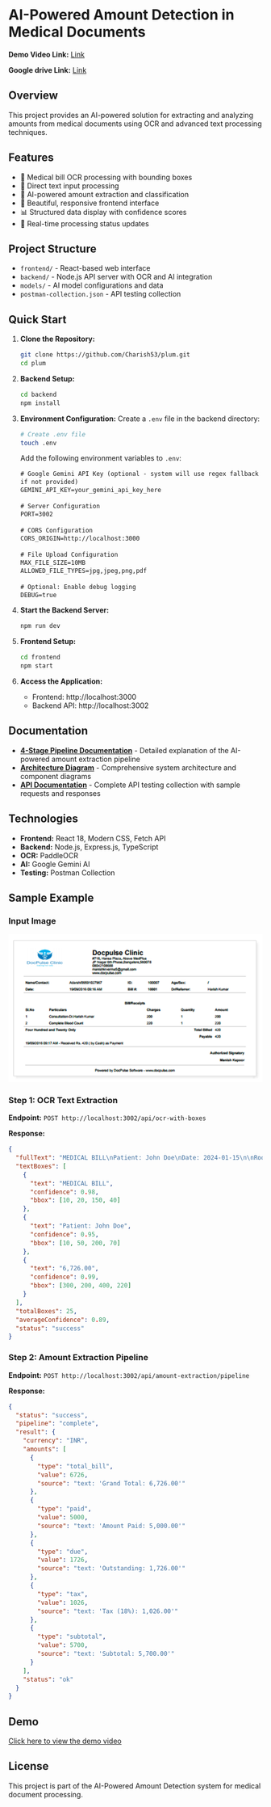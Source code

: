 # AI-Powered Amount Detection in Medical Documents

**Demo Video Link:** [Link](https://drive.google.com/file/d/1p54qc8BZRJKKfnxrTssmX1CkQ9vY5nTw/view?usp=sharing)

**Google drive Link:** [Link](https://drive.google.com/drive/u/1/folders/12d90aM-Ps-6QFfSC_UupxHyFSlByxwrC)

## Overview

This project provides an AI-powered solution for extracting and analyzing amounts from medical documents using OCR and advanced text processing techniques.

## Features

- 🏥 Medical bill OCR processing with bounding boxes
- 📝 Direct text input processing  
- 🤖 AI-powered amount extraction and classification
- 🎨 Beautiful, responsive frontend interface
- 📊 Structured data display with confidence scores
- 🔄 Real-time processing status updates

## Project Structure

- `frontend/` - React-based web interface
- `backend/` - Node.js API server with OCR and AI integration
- `models/` - AI model configurations and data
- `postman-collection.json` - API testing collection

## Quick Start

1. **Clone the Repository:**
   ```bash
   git clone https://github.com/Charish53/plum.git
   cd plum
   ```

2. **Backend Setup:**
   ```bash
   cd backend
   npm install
   ```

3. **Environment Configuration:**
   Create a `.env` file in the backend directory:
   ```bash
   # Create .env file
   touch .env
   ```
   
   Add the following environment variables to `.env`:
   ```env
   # Google Gemini API Key (optional - system will use regex fallback if not provided)
   GEMINI_API_KEY=your_gemini_api_key_here
   
   # Server Configuration
   PORT=3002
   
   # CORS Configuration
   CORS_ORIGIN=http://localhost:3000
   
   # File Upload Configuration
   MAX_FILE_SIZE=10MB
   ALLOWED_FILE_TYPES=jpg,jpeg,png,pdf
   
   # Optional: Enable debug logging
   DEBUG=true
   ```
   

4. **Start the Backend Server:**
   ```bash
   npm run dev
   ```

5. **Frontend Setup:**
   ```bash
   cd frontend
   npm start
   ```

6. **Access the Application:**
   - Frontend: http://localhost:3000
   - Backend API: http://localhost:3002

## Documentation

- **[4-Stage Pipeline Documentation](AI-Powered%20Amount%20Detection%20in%20Medical%20Documents.md)** - Detailed explanation of the AI-powered amount extraction pipeline
- **[Architecture Diagram](architecture-diagram.md)** - Comprehensive system architecture and component diagrams
- **[API Documentation](postman-collection.json)** - Complete API testing collection with sample requests and responses

## Technologies

- **Frontend:** React 18, Modern CSS, Fetch API
- **Backend:** Node.js, Express.js, TypeScript
- **OCR:** PaddleOCR
- **AI:** Google Gemini AI
- **Testing:** Postman Collection

## Sample Example

### Input Image
![Sample Medical Bill](assets/bill-copy.png)

### Step 1: OCR Text Extraction
**Endpoint:** `POST http://localhost:3002/api/ocr-with-boxes`

**Response:**
```json
{
  "fullText": "MEDICAL BILL\nPatient: John Doe\nDate: 2024-01-15\n\nRoom Rent: 4,000.00\nConsultation: 500.00\nMedicine: 1,200.00\n\nSubtotal: 5,700.00\nTax (18%): 1,026.00\nGrand Total: 6,726.00\n\nAmount Paid: 5,000.00\nOutstanding: 1,726.00",
  "textBoxes": [
    {
      "text": "MEDICAL BILL",
      "confidence": 0.98,
      "bbox": [10, 20, 150, 40]
    },
    {
      "text": "Patient: John Doe",
      "confidence": 0.95,
      "bbox": [10, 50, 200, 70]
    },
    {
      "text": "6,726.00",
      "confidence": 0.99,
      "bbox": [300, 200, 400, 220]
    }
  ],
  "totalBoxes": 25,
  "averageConfidence": 0.89,
  "status": "success"
}
```

### Step 2: Amount Extraction Pipeline
**Endpoint:** `POST http://localhost:3002/api/amount-extraction/pipeline`

**Response:**
```json
{
  "status": "success",
  "pipeline": "complete",
  "result": {
    "currency": "INR",
    "amounts": [
      {
        "type": "total_bill",
        "value": 6726,
        "source": "text: 'Grand Total: 6,726.00'"
      },
      {
        "type": "paid",
        "value": 5000,
        "source": "text: 'Amount Paid: 5,000.00'"
      },
      {
        "type": "due",
        "value": 1726,
        "source": "text: 'Outstanding: 1,726.00'"
      },
      {
        "type": "tax",
        "value": 1026,
        "source": "text: 'Tax (18%): 1,026.00'"
      },
      {
        "type": "subtotal",
        "value": 5700,
        "source": "text: 'Subtotal: 5,700.00'"
      }
    ],
    "status": "ok"
  }
}
```

## Demo

[Click here to view the demo video](https://drive.google.com/file/d/1p54qc8BZRJKKfnxrTssmX1CkQ9vY5nTw/view?usp=sharing)

## License

This project is part of the AI-Powered Amount Detection system for medical document processing.
